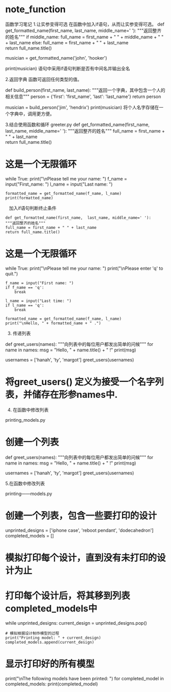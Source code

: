 # note_function
函数学习笔记
1.让实参变得可选
  在函数中加入if语句，从而让实参变得可选。
  def get_formatted_name(first_name,  last_name, middle_name=' '):
    """返回整齐的姓名"""
    if middle_name:
        full_name = first_name + " " + middle_name + " " + last_name
    else:
        full_name = first_name + " " + last_name   
    return full_name.title()


musician = get_formatted_name('john', 'hooker')

print(musician)
语句中采用if语句判断是否有中间名并输出全名


2.返回字典
  函数可返回任何类型的值。
  
def build_person(first_name, last_name):
    """返回一个字典，其中包含一个人的相关信息"""
    person = {'first': 'first_name', 'last': 'last_name'}
    return person

musician = build_person('jim', 'hendrix')
print(musician)
将个人名字存储在一个字典中，调用更方便。


3.结合使用函数和循环
greeter.py
def get_formatted_name(first_name,  last_name, middle_name=' '):
    """返回整齐的姓名"""
    full_name = first_name + " " + last_name   
    return full_name.title()


# 这是一个无限循环
while True:
    print("\nPlease tell me your name: ")
    f_name = input("First_name: ")
    l_name = input("Last name: ")

    formatted_name = get_formatted_name(f_name, l_name)
    print(formatted_name)
    
    
    加入if语句判断终止条件
    
    
    def get_formatted_name(first_name,  last_name, middle_name=' '):
    """返回整齐的姓名"""
    full_name = first_name + " " + last_name   
    return full_name.title()


# 这是一个无限循环
while True:
    print("\nPlease tell me your name: ")
    print("\nPlease enter 'q' to quit.")

    f_name = input("First name: ")
    if f_name == 'q':
        break

    l_name = input("Last time: ")
    if l_name == 'q':
        break

    formatted_name = get_formatted_name(f_name, l_name)
    print("\nHello, " + formatted_name + " .")

 
3. 传递列表

def greet_users(names):
    """向列表中的每位用户都发出简单的问候"""
    for name in names:
        msg = "Hello, " + name.title() + " !"
        print(msg)

usernames = ['hanah', 'ty', 'margot']
greet_users(usernames)
# 将greet_users() 定义为接受一个名字列表，并储存在形参names中.

4. 在函数中修改列表

printing_models.py

# 创建一个列表
def greet_users(names):
    """向列表中的每位用户都发出简单的问候"""
    for name in names:
        msg = "Hello, " + name.title() + " !"
        print(msg)

usernames = ['hanah', 'ty', 'margot']
greet_users(usernames)


5.在函数中修改列表

printing——models.py
# 创建一个列表，包含一些要打印的设计
unprinted_designs = ['iphone case', 'reboot pendant', 'dodecahedron']
completed_models = []


# 模拟打印每个设计，直到没有未打印的设计为止
#  打印每个设计后，将其移到列表completed_models中
while unprinted_designs:
    current_design = unprinted_designs.pop()

    # 模拟根据设计制作模型的过程
    print("Printing model: " + current_design)
    completed_models.append(current_design)


# 显示打印好的所有模型
print("\nThe following models have been printed: ")
for completed_model in completed_models:
    print(completed_model)
